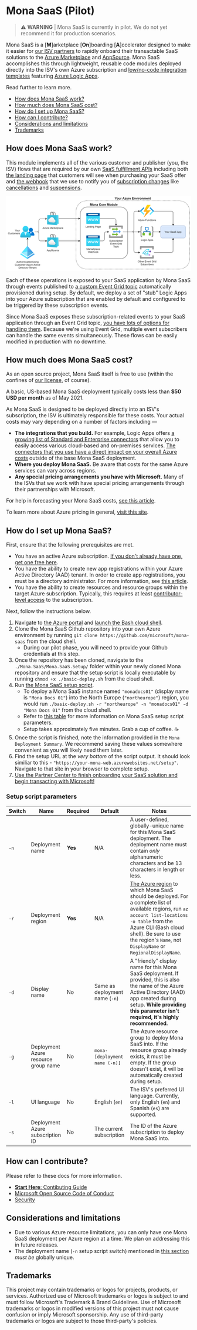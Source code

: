 # Mona SaaS (Pilot)

> ⚠ __WARNING__ | Mona SaaS is currently in pilot. We do not yet recommend it for production scenarios.

 Mona SaaS is a [__M__]arketplace [__On__]boarding [__A__]ccelerator designed to make it easier for [our ISV partners](https://partner.microsoft.com/community/my-partner-hub/isv) to rapidly onboard their transactable SaaS solutions to the [Azure Marketplace](https://azure.microsoft.com/marketplace) and [AppSource](https://appsource.microsoft.com). Mona SaaS accomplishes this through lightweight, reusable code modules deployed directly into the ISV's own Azure subscription and [low/no-code integration templates](https://azure.microsoft.com/en-us/solutions/low-code-application-development) featuring [Azure Logic Apps](https://azure.microsoft.com/services/logic-apps).

 Read further to learn more.

* [How does Mona SaaS work?](#how-does-mona-saas-work)
* [How much does Mona SaaS cost?](#how-much-does-mona-saas-cost)
* [How do I set up Mona SaaS?](#how-do-i-set-up-mona-saas)
* [How can I contribute?](#how-can-i-contribute)
* [Considerations and limitations](#considerations-and-limitations)
* [Trademarks](#trademarks)

 ## How does Mona SaaS work?

 This module implements all of the various customer and publisher (you, the ISV) flows that are required by our own [SaaS fulfillment APIs](https://docs.microsoft.com/azure/marketplace/partner-center-portal/pc-saas-fulfillment-api-v2) including both [the landing page](https://docs.microsoft.com/azure/marketplace/partner-center-portal/pc-saas-fulfillment-api-v2#purchased-but-not-yet-activated-pendingfulfillmentstart) that customers will see when purchasing your SaaS offer and [the webhook](https://docs.microsoft.com/azure/marketplace/partner-center-portal/pc-saas-fulfillment-api-v2#implementing-a-webhook-on-the-saas-service) that we use to notify you of [subscription changes](https://docs.microsoft.com/azure/marketplace/partner-center-portal/pc-saas-fulfillment-api-v2#managing-the-saas-subscription-life-cycle) like [cancellations](https://docs.microsoft.com/azure/marketplace/partner-center-portal/pc-saas-fulfillment-api-v2#canceled-unsubscribed) and [suspensions](https://docs.microsoft.com/azure/marketplace/partner-center-portal/pc-saas-fulfillment-api-v2#suspended-suspended).
 
  ![Mona Architecture Overview](mona_arch_overview.png)
 
Each of these operations is exposed to your SaaS application by Mona SaaS through events published to [a custom Event Grid topic](https://docs.microsoft.com/azure/event-grid/custom-topics) automatically provisioned during setup. By default, we deploy a set of "stub" Logic Apps into your Azure subscription that are enabled by default and configured to be triggered by these subscription events.
 
 Since Mona SaaS exposes these subscription-related events to your SaaS application through an Event Grid topic, [you have lots of options for handling them](https://docs.microsoft.com/azure/event-grid/overview#event-handlers). Because we're using Event Grid, multiple event subscribers can handle the same events simultaneously. These flows can be easily modified in production with no downtime.

 ## How much does Mona SaaS cost?

 As an open source project, Mona SaaS itself is free to use (within the confines of [our license](./LICENSE.txt), of course).
 
 A basic, US-based Mona SaaS deployment typically costs less than __$50 USD per month__ as of May 2021.
 
 As Mona SaaS is designed to be deployed directly into an ISV's subscription, the ISV is ultimately responsible for these costs. Your actual costs may vary depending on a number of factors including —

 * __The integrations that you build.__ For example, Logic Apps offers [a growing list of Standard and Enterprise connectors](https://docs.microsoft.com/en-us/azure/connectors/apis-list) that allow you to easily access various cloud-based and on-premises services. [The connectors that you use have a direct impact on your overall Azure costs](https://azure.microsoft.com/en-us/pricing/details/logic-apps/) outside of the base Mona SaaS deployment.
 * __Where you deploy Mona SaaS.__ Be aware that costs for the same Azure services can vary across regions.
 * __Any special pricing arrangements you have with Microsoft.__ Many of the ISVs that we work with have special pricing arrangements through their partnerships with Microsoft.

 For help in forecasting your Mona SaaS costs, [see this article](https://docs.microsoft.com/en-us/azure/cost-management-billing/costs/cost-analysis-common-uses#view-forecasted-costs).

 To learn more about Azure pricing in general, [visit this site](https://azure.microsoft.com/pricing).

 ## How do I set up Mona SaaS?

First, ensure that the following prerequisites are met.

 * You have an active Azure subscription. [If you don't already have one, get one free here](https://azure.microsoft.com/free).
 * You have the ability to create new app registrations within your Azure Active Directory (AAD) tenant. In order to create app registrations, you must be a directory administrator. For more information, see [this article](https://docs.microsoft.com/en-us/azure/active-directory/roles/permissions-reference).
 * You have the ability to create resources and resource groups within the target Azure subscription. Typically, this requires at least [contributor-level access](https://docs.microsoft.com/azure/role-based-access-control/built-in-roles#contributor) to the subscription.

 Next, follow the instructions below.

 1. Navigate to [the Azure portal](https://portal.azure.com) and [launch the Bash cloud shell](https://docs.microsoft.com/azure/cloud-shell/quickstart#start-cloud-shell).
 2. Clone the Mona SaaS Github repository into your own Azure environment by running `git clone https://github.com/microsoft/mona-saas` from the cloud shell.
    * During our pilot phase, you will need to provide your Github credentials at this step.
3. Once the repository has been cloned, navigate to the `./Mona.SaaS/Mona.SaaS.Setup/` folder within your newly cloned Mona repository and ensure that the setup script is locally executable by running `chmod +x ./basic-deploy.sh` from the cloud shell.
4. Run [the Mona SaaS setup script](./Mona.SaaS/Mona.SaaS.Setup/basic-deploy.sh).
    * To deploy a Mona SaaS instance named `"monadocs01"` (display name is `"Mona Docs 01"`) into the North Europe (`"northeurope"`) region, you would run `./basic-deploy.sh -r "northeurope" -n "monadocs01" -d "Mona Docs 01"` from the cloud shell.
    * Refer to [this table](#setup-script-parameters) for more information on Mona SaaS setup script parameters.
    * Setup takes approximately five minutes. Grab a cup of coffee. ☕
5. Once the script is finished, note the information provided in the `Mona Deployment Summary`. We recommend saving these values somewhere convenient as you will likely need them later.
6. Find the setup URL at the _very bottom_ of the script output. It should look similiar to this - `"https://your-mona-web.azurewebsites.net/setup"`. Navigate to that site in your browser to complete setup.
7. [Use the Partner Center to finish onboarding your SaaS solution and begin transacting with Microsoft!](https://docs.microsoft.com/azure/marketplace/create-new-saas-offer)


### Setup script parameters

| Switch | Name | Required | Default | Notes |
| --- | --- | --- | --- | --- |
| `-n` | Deployment name | __Yes__ | N/A | A user-defined, globally-unique name for this Mona SaaS deployment. The deployment name must contain _only_ alphanumeric characters and be 13 characters in length or less. |
| `-r` | Deployment region | __Yes__ | N/A | [The Azure region](https://azure.microsoft.com/global-infrastructure/geographies/) to which Mona SaaS should be deployed. For a complete list of available regions, run `az account list-locations -o table` from the Azure CLI (Bash cloud shell). Be sure to use the region's `Name`, not `DisplayName` or `RegionalDisplayName`.
| `-d` | Display name | No | Same as deployment name (`-n`) | A "friendly" display name for this Mona SaaS deployment. If provided, this is also the name of the Azure Active Directory (AAD) app created during setup. __While providing this parameter isn't required, it's highly recommended.__ |
| `-g` | Deployment Azure resource group name | No | `mona-[deployment name (-n)]` | The Azure resource group to deploy Mona SaaS into. If the resource group already exists, it must be empty. If the group doesn't exist, it will be automatically created during setup. |
| `-l` | UI language | No | English (`en`) | The ISV's preferred UI language. Currently, only English (`en`) and Spanish (`es`) are supported. |
| `-s` | Deployment Azure subscription ID | No | The current subscription | The ID of the Azure subscription to deploy Mona SaaS into. |

## How can I contribute?

Please refer to these docs for more information.

* [__Start Here__: Contibuting Guide](./CONTRIBUTING.md)
* [Microsoft Open Source Code of Conduct](./CODE_OF_CONDUCT.md)
* [Security](./SECURITY.md)

## Considerations and limitations

* Due to various Azure resource limitations, you can only have one Mona SaaS deployment per Azure region at a time. We plan on addressing this in future releases.
* The deployment name (`-n` setup script switch) mentioned in [this section](#setup-script-parameters) _must be_ globally unique.

## Trademarks

This project may contain trademarks or logos for projects, products, or services. Authorized use of Microsoft trademarks or logos is subject to and must follow Microsoft's Trademark & Brand Guidelines. Use of Microsoft trademarks or logos in modified versions of this project must not cause confusion or imply Microsoft sponsorship. Any use of third-party trademarks or logos are subject to those third-party's policies.
